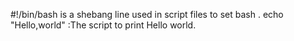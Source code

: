 #!/bin/bash
is a shebang line used in script files to set bash
. echo "Hello,world" :The script to print Hello world.
